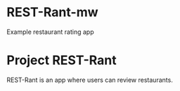 # REST-Rant-mw
Example restaurant rating app

# Project REST-Rant

REST-Rant is an app where users can review restaurants.
